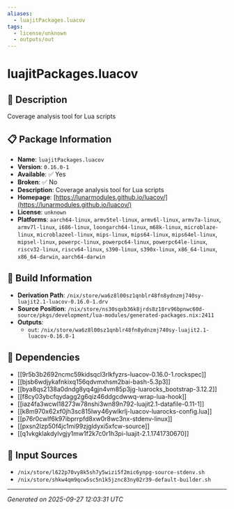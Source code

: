```yaml
---
aliases:
  - luajitPackages.luacov
tags:
  - license/unknown
  - outputs/out
---
```


# luajitPackages.luacov

## 📝 Description

Coverage analysis tool for Lua scripts

## 📋 Package Information

- **Name**: `luajitPackages.luacov`
- **Version**: `0.16.0-1`
- **Available**: ✅ Yes
- **Broken**: ✅ No
- **Description**: Coverage analysis tool for Lua scripts
- **Homepage**: [https://lunarmodules.github.io/luacov/](https://lunarmodules.github.io/luacov/)
- **License**: `unknown`
- **Platforms**: `aarch64-linux`, `armv5tel-linux`, `armv6l-linux`, `armv7a-linux`, `armv7l-linux`, `i686-linux`, `loongarch64-linux`, `m68k-linux`, `microblaze-linux`, `microblazeel-linux`, `mips-linux`, `mips64-linux`, `mips64el-linux`, `mipsel-linux`, `powerpc-linux`, `powerpc64-linux`, `powerpc64le-linux`, `riscv32-linux`, `riscv64-linux`, `s390-linux`, `s390x-linux`, `x86_64-linux`, `x86_64-darwin`, `aarch64-darwin`

## 🔧 Build Information

- **Derivation Path**: `/nix/store/wa6z8l00sz1qnblr48fn8ydnzmj740sy-luajit2.1-luacov-0.16.0-1.drv`
- **Source Position**: `/nix/store/ns30sqxb36k8jrds8z18rv96bpnwc60d-source/pkgs/development/lua-modules/generated-packages.nix:2411`
- **Outputs**:
  - `out`:  `/nix/store/wa6z8l00sz1qnblr48fn8ydnzmj740sy-luajit2.1-luacov-0.16.0-1`

## 🔗 Dependencies

- [[9r5b3b2692ncmc59kidsqcl3rlkfyzrs-luacov-0.16.0-1.rockspec]]
- [[bjsb6wdjykafnkixq156qdvmxhsm2bai-bash-5.3p3]]
- [[bya8qs2138a0dndg8yq4gjn4vm85p3jg-luarocks_bootstrap-3.12.2]]
- [[f8cy03ybcfqydagg2g6qiz46ddgcdwwq-wrap-lua-hook]]
- [[iaz4fa3wcwl18273w78nshi3wn89n792-luajit2.1-datafile-0.11-1]]
- [[k8m970x62xf0jh3sc815lwy46ywlkrlj-luacov-luarocks-config.lua]]
- [[p76r0cwlf6k97ibprrpfd8xw0r8wc3nx-stdenv-linux]]
- [[pxsn2lzp50f4jc1mi99zjgldyxi5xfcw-source]]
- [[q1vkgklakdylvgjy1mw1f2k7c0r1h3pi-luajit-2.1.1741730670]]

## 📁 Input Sources

- `/nix/store/l622p70vy8k5sh7y5wizi5f2mic6ynpg-source-stdenv.sh`
- `/nix/store/shkw4qm9qcw5sc5n1k5jznc83ny02r39-default-builder.sh`

---
*Generated on 2025-09-27 12:03:31 UTC*
